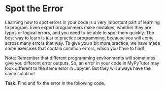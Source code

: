 # Spot the Error

Learning how to spot errors in your code is a very important part of learning to program. Even expert programmers make mistakes, whether they are typos or logical errors, and you need to be able to spot them quickly. The best way to learn is just to practice programming, because you will come across many errors that way. To give you a bit more practice, we have made some exercises that contain common errors, which you have to find! 

Note: Remember that different programming environments will sometimes give you different error outputs. So, an error in your code in MyPyTutor may look different to the same error in Jupyter. But they will always have the same solution!

**Task:** Find and fix the error in the following code.
